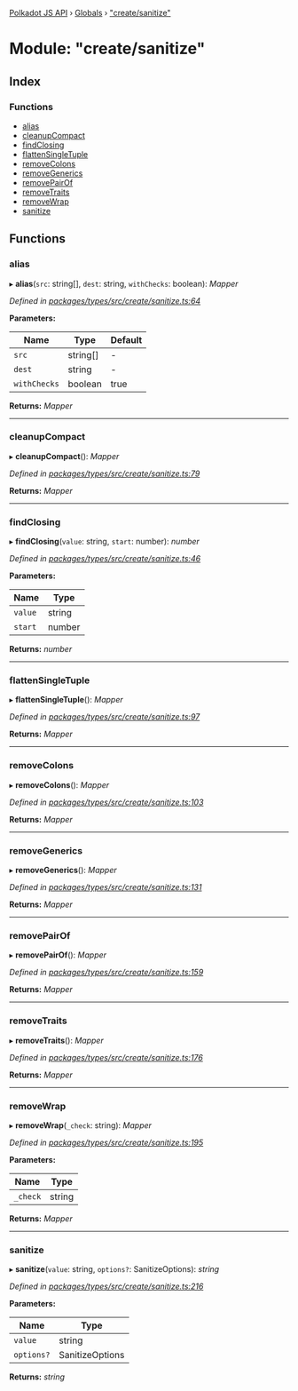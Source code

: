 [Polkadot JS API](../README.md) › [Globals](../globals.md) › ["create/sanitize"](_create_sanitize_.md)

# Module: "create/sanitize"

## Index

### Functions

* [alias](_create_sanitize_.md#alias)
* [cleanupCompact](_create_sanitize_.md#cleanupcompact)
* [findClosing](_create_sanitize_.md#findclosing)
* [flattenSingleTuple](_create_sanitize_.md#flattensingletuple)
* [removeColons](_create_sanitize_.md#removecolons)
* [removeGenerics](_create_sanitize_.md#removegenerics)
* [removePairOf](_create_sanitize_.md#removepairof)
* [removeTraits](_create_sanitize_.md#removetraits)
* [removeWrap](_create_sanitize_.md#removewrap)
* [sanitize](_create_sanitize_.md#sanitize)

## Functions

###  alias

▸ **alias**(`src`: string[], `dest`: string, `withChecks`: boolean): *Mapper*

*Defined in [packages/types/src/create/sanitize.ts:64](https://github.com/polkadot-js/api/blob/fa9c5778be/packages/types/src/create/sanitize.ts#L64)*

**Parameters:**

Name | Type | Default |
------ | ------ | ------ |
`src` | string[] | - |
`dest` | string | - |
`withChecks` | boolean | true |

**Returns:** *Mapper*

___

###  cleanupCompact

▸ **cleanupCompact**(): *Mapper*

*Defined in [packages/types/src/create/sanitize.ts:79](https://github.com/polkadot-js/api/blob/fa9c5778be/packages/types/src/create/sanitize.ts#L79)*

**Returns:** *Mapper*

___

###  findClosing

▸ **findClosing**(`value`: string, `start`: number): *number*

*Defined in [packages/types/src/create/sanitize.ts:46](https://github.com/polkadot-js/api/blob/fa9c5778be/packages/types/src/create/sanitize.ts#L46)*

**Parameters:**

Name | Type |
------ | ------ |
`value` | string |
`start` | number |

**Returns:** *number*

___

###  flattenSingleTuple

▸ **flattenSingleTuple**(): *Mapper*

*Defined in [packages/types/src/create/sanitize.ts:97](https://github.com/polkadot-js/api/blob/fa9c5778be/packages/types/src/create/sanitize.ts#L97)*

**Returns:** *Mapper*

___

###  removeColons

▸ **removeColons**(): *Mapper*

*Defined in [packages/types/src/create/sanitize.ts:103](https://github.com/polkadot-js/api/blob/fa9c5778be/packages/types/src/create/sanitize.ts#L103)*

**Returns:** *Mapper*

___

###  removeGenerics

▸ **removeGenerics**(): *Mapper*

*Defined in [packages/types/src/create/sanitize.ts:131](https://github.com/polkadot-js/api/blob/fa9c5778be/packages/types/src/create/sanitize.ts#L131)*

**Returns:** *Mapper*

___

###  removePairOf

▸ **removePairOf**(): *Mapper*

*Defined in [packages/types/src/create/sanitize.ts:159](https://github.com/polkadot-js/api/blob/fa9c5778be/packages/types/src/create/sanitize.ts#L159)*

**Returns:** *Mapper*

___

###  removeTraits

▸ **removeTraits**(): *Mapper*

*Defined in [packages/types/src/create/sanitize.ts:176](https://github.com/polkadot-js/api/blob/fa9c5778be/packages/types/src/create/sanitize.ts#L176)*

**Returns:** *Mapper*

___

###  removeWrap

▸ **removeWrap**(`_check`: string): *Mapper*

*Defined in [packages/types/src/create/sanitize.ts:195](https://github.com/polkadot-js/api/blob/fa9c5778be/packages/types/src/create/sanitize.ts#L195)*

**Parameters:**

Name | Type |
------ | ------ |
`_check` | string |

**Returns:** *Mapper*

___

###  sanitize

▸ **sanitize**(`value`: string, `options?`: SanitizeOptions): *string*

*Defined in [packages/types/src/create/sanitize.ts:216](https://github.com/polkadot-js/api/blob/fa9c5778be/packages/types/src/create/sanitize.ts#L216)*

**Parameters:**

Name | Type |
------ | ------ |
`value` | string |
`options?` | SanitizeOptions |

**Returns:** *string*
